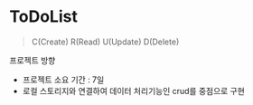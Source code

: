 # ToDoList
> C(Create) R(Read) U(Update) D(Delete)
  
프로젝트 방향
- 프로젝트 소요 기간 : 7일
- 로컬 스토리지와 연결하여 데이터 처리기능인 crud를 중점으로 구현
 
